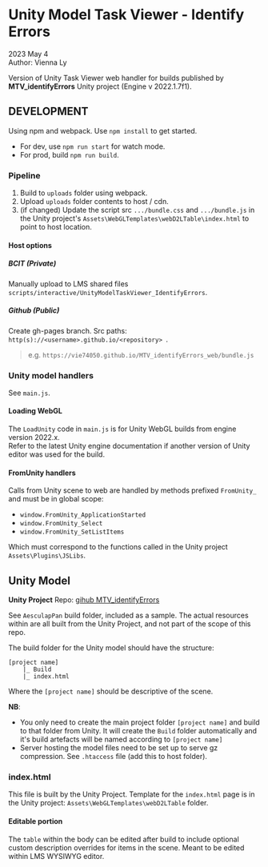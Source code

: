 # Unity Model Task Viewer - Identify Errors #

2023 May 4  
Author: Vienna Ly

Version of Unity Task Viewer web handler for builds published by **MTV_identifyErrors** Unity project (Engine v 2022.1.7f1).

## DEVELOPMENT ##

Using npm and webpack. Use `npm install` to get started.

- For dev, use `npm run start` for watch mode.
- For prod, build `npm run build`.  

### Pipeline ###

1. Build to `uploads` folder using webpack.  
2. Upload `uploads` folder contents to host / cdn.
3. (if changed) Update the script src `.../bundle.css` and `.../bundle.js` in the Unity project's `Assets\WebGLTemplates\webD2LTable\index.html` to point to host location.

#### Host options ####

##### BCIT (Private) #####

Manually upload to LMS shared files `scripts/interactive/UnityModelTaskViewer_IdentifyErrors`.

##### Github (Public) #####

Create gh-pages branch.  Src paths: `http(s)://<username>.github.io/<repository> `.
> e.g. `https://vie74050.github.io/MTV_identifyErrors_web/bundle.js`

### Unity model handlers ###

See `main.js`.  

#### Loading WebGL ####

The `LoadUnity` code in `main.js` is for Unity WebGL builds from engine version 2022.x.  
Refer to the latest Unity engine documentation if another version of Unity editor was used for the build.

#### FromUnity handlers ####

Calls from Unity scene to web are handled by methods prefixed `FromUnity_` and must be in global scope:

- `window.FromUnity_ApplicationStarted`
- `window.FromUnity_Select`
- `window.FromUnity_SetListItems`

Which must correspond to the functions called in the Unity project `Assets\Plugins\JSLibs`.

## Unity Model ##

**Unity Project** Repo: [gihub MTV_identifyErrors](https://github.com/vie74050/MTV_identifyErrors)

See `AesculapPan` build folder, included as a sample.  The actual resources within are all built from the Unity Project, and not part of the scope of this repo.

The build folder for the Unity model should have the structure:

```text
[project name]
    |_ Build
    |_ index.html
```

Where the `[project name]` should be descriptive of the scene.

**NB**:

- You only need to create the main project folder `[project name]` and build to that folder from Unity.  It will create the `Build` folder automatically and it's build artefacts will be named according to `[project name]`
- Server hosting the model files need to be set up to serve gz compression.  See `.htaccess` file (add this to host folder).

### index.html ###

This file is built by the Unity Project. Template for the `index.html` page is in the Unity project: `Assets\WebGLTemplates\webD2LTable` folder.

#### Editable portion ####

The `table` within the body can be edited after build to include optional custom description overrides for items in the scene.
Meant to be edited within LMS WYSIWYG editor.